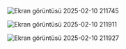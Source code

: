 ![Ekran görüntüsü 2025-02-10 211745](https://github.com/user-attachments/assets/ec374c29-f280-41b4-9bcd-157b0d3b2d36)








![Ekran görüntüsü 2025-02-10 211911](https://github.com/user-attachments/assets/62b0388c-6e13-4ae2-89d5-0da5a0ea958c)








![Ekran görüntüsü 2025-02-10 211927](https://github.com/user-attachments/assets/2c27c368-0aea-402b-b65d-2c66c7c88caf)

